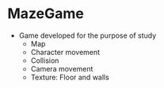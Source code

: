 # MazeGame
- Game developed for the purpose of study
  * Map
  * Character movement
  * Collision
  * Camera movement
  * Texture: Floor and walls

